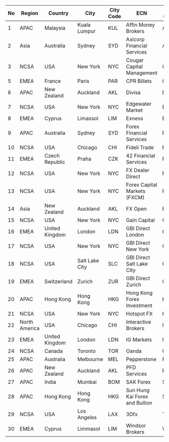 | No | Region | Country | City | City Code | ECN | ECN Code |
| -- | -- | -- | -- | --  | -- | --  |
| 1 | APAC | Malaysia | Kuala Lumpur | KUL  | Affin Money Brokers  | AFUO  |
| 2 | Asia | Australia | Sydney | SYD  | Axicorp Financial Services  | AXI  |
| 3 | NCSA | USA | New York | NYC  | Cougar Capital Management | CCM  |
| 5 | EMEA | France | Paris | PAR  | CPR Billets | CPBI  |
| 6 | APAC | New Zealand | Auckland | AKL  | Divisa | DCFX  |
| 7 | NCSA | USA | New York | NYC  | Edgewater Market | EWN  |
| 8 | EMEA | Cyprus | Limassol | LIM  | Exness | EXN  |
| 9 | APAC | Australia | Sydney | SYD  | Forex Financial Services | FFS |
| 10 | NCSA | USA | Chicago | CHI  | Fideli Trade  | FTC | 
| 11 | EMEA | Czech Republic | Praha | CZK  | 42 Financial Services | FSP |
| 12 | NCSA | USA | New York | NYC  | FX Dealer Direct | FXDC | 
| 13 | NCSA | USA | New York | NYC  | Forex Capital Markets (FXCM) | FXN | 
| 14 | Asia | New Zealand | Auckland | AKL  | FX Open | FXO | 
| 15 | NCSA | USA | New York | NYC  | Gain Capital | GACI | 
| 16 | EMEA | United Kingdom | London | LDN  | GBI Direct London  | GBI | 
| 17 | NCSA | USA | New York | NYC  | GBI Direct New York | GBI | 
| 18 | NCSA | USA | Salt Lake City | SLC  | GBI Direct Salt Lake City | GBI | 
| 19 | EMEA | Switzerland | Zurich | ZUR  | GBI Direct Zurich | GBI | 
| 20 | APAC | Hong Kong | Hong Kong | HKG  | Hong Kong Forex Investment | HFH | 
| 21 | NCSA | USA | New York | NYC  | Hotspot FX  | HSFX | 
| 22 | North America | USA | Chicago | CHI  | Interactive Brokers  | IBC | 
| 23 | EMEA | United Kingdom | London | LDN  | IG Markets | IGML | 
| 24 | NCSA | Canada | Toronto | TOR  | Oanda | OAT | 
| 25 | APAC | Australia | Melbourne | MEL  | Pepperstone | PEP |
| 26 | APAC | New Zealand | Auckland | AKL  | PFD Services | PFD |
| 27| APAC | India | Mumbai | BOM  | SAK Forex | SAK |
| 28 | APAC | Hong Kong | Hong Kong | HKG  | Sun Hung Kai Forex and Bullion | SHKE | 
| 29 | NCSA | USA | Los Angeles | LAX  | 3Dfx | TDF | 
| 30 | EMEA | Cyprus | Limmasol | LIM  | Windsor Brokers | WBRS | 

